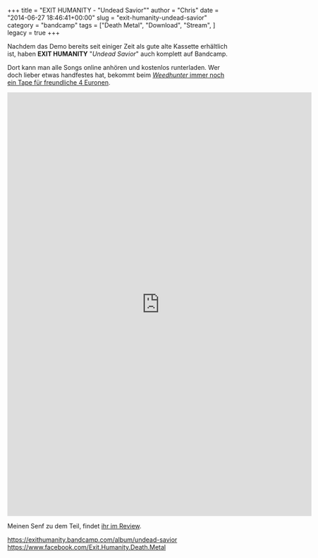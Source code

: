 +++
title = "EXIT HUMANITY - \"Undead Savior\""
author = "Chris"
date = "2014-06-27 18:46:41+00:00"
slug = "exit-humanity-undead-savior"
category = "bandcamp"
tags = ["Death Metal", "Download", "Stream", ]
legacy = true
+++

<img src="images//2014/06/Exit-Humanity-Undead-Saviour.jpg" alt="Exit Humanity - Undead Saviour" width="0" height="0" class="alignleft size-full wp-image-13047" />Nachdem das Demo bereits seit einiger Zeit als gute alte Kassette erhältlich ist, haben **EXIT HUMANITY** "_Undead Savior_" auch komplett auf Bandcamp.

Dort kann man alle Songs online anhören und kostenlos runterladen. Wer doch lieber etwas handfestes hat, bekommt beim <a href="http://weed-hunter-records.blogspot.de/">_Weedhunter_ immer noch ein Tape für freundliche 4 Euronen</a>. 

<iframe style="border: 0; width: 690px; height: 961px;" src="https://bandcamp.com/EmbeddedPlayer/album=1419925158/size=large/bgcol=333333/linkcol=ffffff/transparent=true/" seamless><a href="http://exithumanity.bandcamp.com/album/undead-savior">Undead Savior by Exit Humanity</a></iframe>

Meinen Senf zu dem Teil, findet <a href="http://necroslaughter.de/2014/06/exit-humanity-undead-saviour/" title="Exit Humanity – Undead Saviour">ihr im Review</a>.

<a href="https://exithumanity.bandcamp.com/album/undead-savior">https://exithumanity.bandcamp.com/album/undead-savior</a>
<a href="https://www.facebook.com/Exit.Humanity.Death.Metal">https://www.facebook.com/Exit.Humanity.Death.Metal</a>
